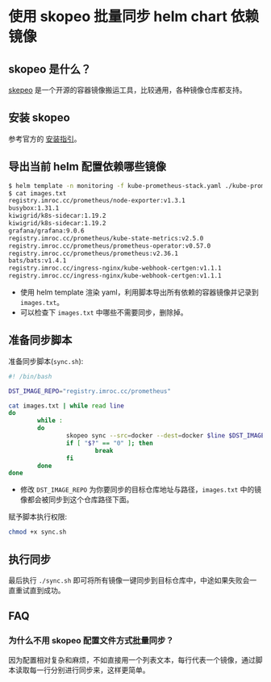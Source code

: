 # 使用 skopeo 批量同步 helm chart 依赖镜像

## skopeo 是什么？

[skepeo](https://github.com/containers/skopeo) 是一个开源的容器镜像搬运工具，比较通用，各种镜像仓库都支持。

## 安装 skopeo

参考官方的 [安装指引](https://github.com/containers/skopeo/blob/main/install.md)。

## 导出当前 helm 配置依赖哪些镜像

```bash
$ helm template -n monitoring -f kube-prometheus-stack.yaml ./kube-prometheus-stack | grep "image:" | awk -F 'image:' '{print $2}' | awk '{$1=$1;print}' | sed -e 's/^"//' -e 's/"$//' > images.txt
$ cat images.txt
registry.imroc.cc/prometheus/node-exporter:v1.3.1
busybox:1.31.1
kiwigrid/k8s-sidecar:1.19.2
kiwigrid/k8s-sidecar:1.19.2
grafana/grafana:9.0.6
registry.imroc.cc/prometheus/kube-state-metrics:v2.5.0
registry.imroc.cc/prometheus/prometheus-operator:v0.57.0
registry.imroc.cc/prometheus/prometheus:v2.36.1
bats/bats:v1.4.1
registry.imroc.cc/ingress-nginx/kube-webhook-certgen:v1.1.1
registry.imroc.cc/ingress-nginx/kube-webhook-certgen:v1.1.1
```

* 使用 helm template 渲染 yaml，利用脚本导出所有依赖的容器镜像并记录到 `images.txt`。
* 可以检查下 `images.txt` 中哪些不需要同步，删除掉。

## 准备同步脚本

准备同步脚本(`sync.sh`):

```bash
#! /bin/bash

DST_IMAGE_REPO="registry.imroc.cc/prometheus"

cat images.txt | while read line
do
        while :
        do
                skopeo sync --src=docker --dest=docker $line $DST_IMAGE_REPO
                if [ "$?" == "0" ]; then
                        break
                fi
        done
done
```

* 修改 `DST_IMAGE_REPO` 为你要同步的目标仓库地址与路径，`images.txt` 中的镜像都会被同步到这个仓库路径下面。

赋予脚本执行权限:

```bash
chmod +x sync.sh
```

## 执行同步

最后执行 `./sync.sh` 即可将所有镜像一键同步到目标仓库中，中途如果失败会一直重试直到成功。

## FAQ

### 为什么不用 skopeo 配置文件方式批量同步？

因为配置相对复杂和麻烦，不如直接用一个列表文本，每行代表一个镜像，通过脚本读取每一行分别进行同步来，这样更简单。